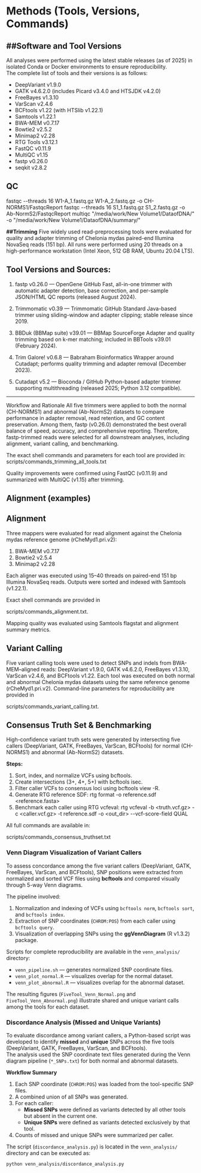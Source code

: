 # Methods (Tools, Versions, Commands)


##Software and Tool Versions
------------------------------------------------------------
All analyses were performed using the latest stable releases (as of 2025) in isolated Conda or Docker environments to ensure reproducibility.  
The complete list of tools and their versions is as follows:

- DeepVariant v1.9.0  
- GATK v4.6.2.0 (includes Picard v3.4.0 and HTSJDK v4.2.0)  
- FreeBayes v1.3.10  
- VarScan v2.4.6  
- BCFtools v1.22 (with HTSlib v1.22.1)  
- Samtools v1.22.1  
- BWA-MEM v0.7.17  
- Bowtie2 v2.5.2  
- Minimap2 v2.28  
- RTG Tools v3.12.1  
- FastQC v0.11.9  
- MultiQC v1.15  
- fastp v0.26.0  
- seqkit v2.8.2

## QC
fastqc --threads 16 W1-A_1.fastq.gz W1-A_2.fastq.gz -o CH-NORMS1/FastqcReport
fastqc --threads 16 S1_1.fastq.gz S1_2.fastq.gz -o Ab-NormS2/FastqcReport
multiqc "/media/work/New Volume1/DataofDNA/" -o "/media/work/New Volume1/DataofDNA/summary/"



**##Trimming**
Five widely used read-preprocessing tools were evaluated for quality and adapter trimming of Chelonia mydas paired-end Illumina NovaSeq reads (151 bp). All runs were performed using 20 threads on a high-performance workstation (Intel Xeon, 512 GB RAM, Ubuntu 20.04 LTS).

Tool Versions and Sources:
------------------------------------------------------------
1. fastp v0.26.0 — OpenGene GitHub
   Fast, all-in-one trimmer with automatic adapter detection, base correction, and per-sample JSON/HTML QC reports (released August 2024).

2. Trimmomatic v0.39 — Trimmomatic GitHub
   Standard Java-based trimmer using sliding-window and adapter clipping; stable release since 2019.

3. BBDuk (BBMap suite) v39.01 — BBMap SourceForge
   Adapter and quality trimming based on k-mer matching; included in BBTools v39.01 (February 2024).

4. Trim Galore! v0.6.8 — Babraham Bioinformatics
   Wrapper around Cutadapt; performs quality trimming and adapter removal (December 2023).

5. Cutadapt v5.2 — Bioconda / GitHub
   Python-based adapter trimmer supporting multithreading (released 2025; Python 3.12 compatible).
------------------------------------------------------------

Workflow and Rationale
All five trimmers were applied to both the normal (CH-NORMS1) and abnormal (Ab-NormS2) datasets to compare performance in adapter removal, read retention, and GC content preservation.
Among them, fastp (v0.26.0) demonstrated the best overall balance of speed, accuracy, and comprehensive reporting. Therefore, fastp-trimmed reads were selected for all downstream analyses, including alignment, variant calling, and benchmarking.

The exact shell commands and parameters for each tool are provided in:
scripts/commands_trimming_all_tools.txt

Quality improvements were confirmed using FastQC (v0.11.9) and summarized with MultiQC (v1.15) after trimming.





## Alignment (examples)

Alignment
------------------------------------------------------------
Three mappers were evaluated for read alignment against the Chelonia mydas reference genome (rCheMyd1.pri.v2):
1. BWA-MEM v0.7.17
2. Bowtie2 v2.5.4
3. Minimap2 v2.28

Each aligner was executed using 15–40 threads on paired-end 151 bp Illumina NovaSeq reads.
Outputs were sorted and indexed with Samtools (v1.22.1).

Exact shell commands are provided in

scripts/commands_alignment.txt.

Mapping quality was evaluated using Samtools flagstat and alignment summary metrics.







Variant Calling
------------------------------------------------------------
Five variant calling tools were used to detect SNPs and indels from BWA-MEM–aligned reads:
DeepVariant v1.9.0, GATK v4.6.2.0, FreeBayes v1.3.10, VarScan v2.4.6, and BCFtools v1.22.
Each tool was executed on both normal and abnormal Chelonia mydas datasets using the same reference genome (rCheMyd1.pri.v2).
Command-line parameters for reproducibility are provided in 

scripts/commands_variant_calling.txt.




## Consensus Truth Set & Benchmarking

High-confidence variant truth sets were generated by intersecting five callers (DeepVariant, GATK, FreeBayes, VarScan, BCFtools) for normal (CH-NORMS1) and abnormal (Ab-NormS2) datasets.  

**Steps:**
1. Sort, index, and normalize VCFs using bcftools.
2. Create intersections (3+, 4+, 5+) with bcftools isec.
3. Filter caller VCFs to consensus loci using bcftools view -R.
4. Generate RTG reference SDF:
   rtg format -o reference.sdf <reference.fasta>
5. Benchmark each caller using RTG vcfeval:
   rtg vcfeval -b <truth.vcf.gz> -c <caller.vcf.gz> -t reference.sdf -o <out_dir> --vcf-score-field QUAL

All full commands are available in:

scripts/commands_consensus_truthset.txt


### Venn Diagram Visualization of Variant Callers

To assess concordance among the five variant callers (DeepVariant, GATK, FreeBayes, VarScan, and BCFtools), SNP positions were extracted from normalized and sorted VCF files using **bcftools** and compared visually through 5-way Venn diagrams.  

The pipeline involved:
1. Normalization and indexing of VCFs using `bcftools norm`, `bcftools sort`, and `bcftools index`.
2. Extraction of SNP coordinates (`CHROM:POS`) from each caller using `bcftools query`.
3. Visualization of overlapping SNPs using the **ggVennDiagram** (R v1.3.2) package.

Scripts for complete reproducibility are available in the `venn_analysis/` directory:
- `venn_pipeline.sh` — generates normalized SNP coordinate files.  
- `venn_plot_normal.R` — visualizes overlap for the normal dataset.  
- `venn_plot_abnormal.R` — visualizes overlap for the abnormal dataset.  

The resulting figures (`FiveTool_Venn_Normal.png` and `FiveTool_Venn_Abnormal.png`) illustrate shared and unique variant calls among the tools for each dataset.


### Discordance Analysis (Missed and Unique Variants)

To evaluate discordance among variant callers, a Python-based script was developed to identify **missed** and **unique** SNPs across the five tools (DeepVariant, GATK, FreeBayes, VarScan, and BCFtools).  
The analysis used the SNP coordinate text files generated during the Venn diagram pipeline (`*_SNPs.txt`) for both normal and abnormal datasets.

**Workflow Summary**
1. Each SNP coordinate (`CHROM:POS`) was loaded from the tool-specific SNP files.
2. A combined union of all SNPs was generated.
3. For each caller:
   - **Missed SNPs** were defined as variants detected by all other tools but absent in the current one.  
   - **Unique SNPs** were defined as variants detected exclusively by that tool.
4. Counts of missed and unique SNPs were summarized per caller.

The script (`discordance_analysis.py`) is located in the `venn_analysis/` directory and can be executed as:
```bash
python venn_analysis/discordance_analysis.py

